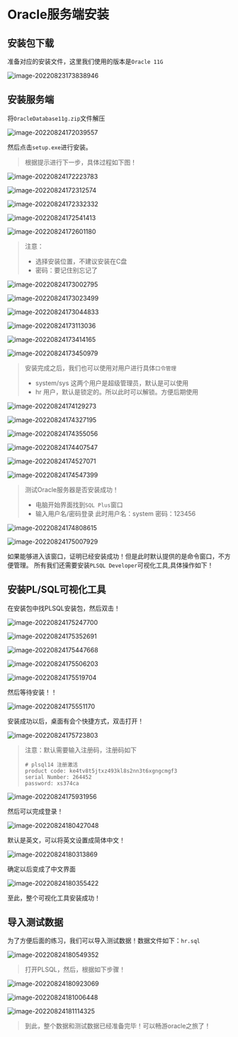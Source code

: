 # Oracle服务端安装

## 安装包下载

准备对应的安装文件，这里我们使用的版本是`Oracle 11G`  

![image-20220823173838946](http://img.itzhameng.com/blog/image-20220823173838946.png?imageslim)



## 安装服务端

将`OracleDatabase11g.zip`文件解压

![image-20220824172039557](http://img.itzhameng.com/blog/image-20220824172039557.png?imageslim)

然后点击`setup.exe`进行安装。

> 根据提示进行下一步，具体过程如下图！

![image-20220824172223783](http://img.itzhameng.com/blog/image-20220824172223783.png?imageslim)

![image-20220824172312574](http://img.itzhameng.com/blog/image-20220824172312574.png?imageslim)

![image-20220824172332332](http://img.itzhameng.com/blog/image-20220824172332332.png?imageslim)

![image-20220824172541413](http://img.itzhameng.com/blog/image-20220824172541413.png?imageslim)

![image-20220824172601180](http://img.itzhameng.com/blog/image-20220824172601180.png?imageslim)



> 注意：
>
> - 选择安装位置，不建议安装在C盘
> - 密码：要记住别忘记了

![image-20220824173002795](http://img.itzhameng.com/blog/image-20220824173002795.png?imageslim)

![image-20220824173023499](http://img.itzhameng.com/blog/image-20220824173023499.png?imageslim)

![image-20220824173044833](http://img.itzhameng.com/blog/image-20220824173044833.png?imageslim)

![image-20220824173113036](http://img.itzhameng.com/blog/image-20220824173113036.png?imageslim)

![image-20220824173414165](http://img.itzhameng.com/blog/image-20220824173414165.png?imageslim)

![image-20220824173450979](http://img.itzhameng.com/blog/image-20220824173450979.png?imageslim)



> 安装完成之后，我们也可以使用对用户进行具体`口令管理`
>
> - system/sys 这两个用户是超级管理员，默认是可以使用
> - hr 用户，默认是锁定的。所以此时可以解锁。方便后期使用

![image-20220824174129273](http://img.itzhameng.com/blog/image-20220824174129273.png?imageslim)

![image-20220824174327195](http://img.itzhameng.com/blog/image-20220824174327195.png?imageslim)

![image-20220824174355056](http://img.itzhameng.com/blog/image-20220824174355056.png?imageslim)

![image-20220824174407547](http://img.itzhameng.com/blog/image-20220824174407547.png?imageslim)

![image-20220824174527071](http://img.itzhameng.com/blog/image-20220824174527071.png?imageslim)

![image-20220824174547399](http://img.itzhameng.com/blog/image-20220824174547399.png?imageslim)



>  测试Oracle服务器是否安装成功！
>
>  - 电脑开始界面找到`SQL Plus`窗口
>  - 输入用户名/密码登录    此时用户名：system   密码：123456

![image-20220824174808615](http://img.itzhameng.com/blog/image-20220824174808615.png?imageslim)

![image-20220824175007929](http://img.itzhameng.com/blog/image-20220824175007929.png?imageslim)



如果能够进入该窗口，证明已经安装成功！但是此时默认提供的是命令窗口，不方便管理。
所有我们还需要安装`PLSQL Developer`可视化工具,具体操作如下！



## 安装PL/SQL可视化工具

在安装包中找PLSQL安装包，然后双击！

![image-20220824175247700](http://img.itzhameng.com/blog/image-20220824175247700.png?imageslim)

![image-20220824175352691](http://img.itzhameng.com/blog/image-20220824175352691.png?imageslim)

![image-20220824175447668](http://img.itzhameng.com/blog/image-20220824175447668.png?imageslim)

![image-20220824175506203](http://img.itzhameng.com/blog/image-20220824175506203.png?imageslim)

![image-20220824175519704](http://img.itzhameng.com/blog/image-20220824175519704.png?imageslim)

然后等待安装！！

![image-20220824175551170](http://img.itzhameng.com/blog/image-20220824175551170.png?imageslim)

安装成功以后，桌面有会个快捷方式，双击打开！

![image-20220824175723803](http://img.itzhameng.com/blog/image-20220824175723803.png?imageslim)



> 注意：默认需要输入注册码，注册码如下
>
> ``` properties
> # plsql14 注册激活
> product code: ke4tv8t5jtxz493kl8s2nn3t6xgngcmgf3
> serial Number: 264452
> password: xs374ca
> ```
>
> 

![image-20220824175931956](http://img.itzhameng.com/blog/image-20220824175931956.png?imageslim)



然后可以完成登录！

![image-20220824180427048](http://img.itzhameng.com/blog/image-20220824180427048.png?imageslim)



默认是英文，可以将英文设置成简体中文！

![image-20220824180313869](http://img.itzhameng.com/blog/image-20220824180313869.png?imageslim)

确定以后变成了中文界面

![image-20220824180355422](http://img.itzhameng.com/blog/image-20220824180355422.png?imageslim)



至此，整个可视化工具安装成功！



## 导入测试数据

为了方便后面的练习，我们可以导入测试数据！数据文件如下：`hr.sql`

![image-20220824180549352](http://img.itzhameng.com/blog/image-20220824180549352.png?imageslim)



> 打开PLSQL，然后，根据如下步骤！

![image-20220824180923069](http://img.itzhameng.com/blog/image-20220824180923069.png?imageslim)

![image-20220824181006448](http://img.itzhameng.com/blog/image-20220824181006448.png?imageslim)

![image-20220824181114325](http://img.itzhameng.com/blog/image-20220824181114325.png?imageslim)



> 到此，整个数据和测试数据已经准备完毕！可以畅游oracle之旅了！

